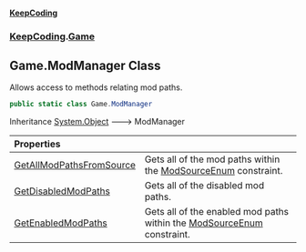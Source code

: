 #### [KeepCoding](index.md 'index')
### [KeepCoding](KeepCoding.md 'KeepCoding').[Game](Game.md 'KeepCoding.Game')
## Game.ModManager Class
Allows access to methods relating mod paths.  
```csharp
public static class Game.ModManager
```

Inheritance [System.Object](https://docs.microsoft.com/en-us/dotnet/api/System.Object 'System.Object') &#129106; ModManager  

| Properties | |
| :--- | :--- |
| [GetAllModPathsFromSource](Game_ModManager_GetAllModPathsFromSource.md 'KeepCoding.Game.ModManager.GetAllModPathsFromSource') | Gets all of the mod paths within the [ModSourceEnum](Game_ModSourceEnum.md 'KeepCoding.Game.ModSourceEnum') constraint.<br/> |
| [GetDisabledModPaths](Game_ModManager_GetDisabledModPaths.md 'KeepCoding.Game.ModManager.GetDisabledModPaths') | Gets all of the disabled mod paths.<br/> |
| [GetEnabledModPaths](Game_ModManager_GetEnabledModPaths.md 'KeepCoding.Game.ModManager.GetEnabledModPaths') | Gets all of the enabled mod paths within the [ModSourceEnum](Game_ModSourceEnum.md 'KeepCoding.Game.ModSourceEnum') constraint.<br/> |
